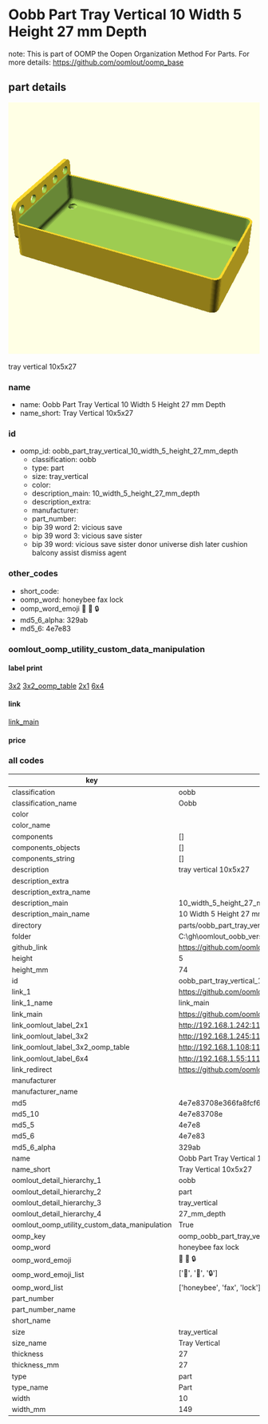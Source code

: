 # Oobb Part Tray Vertical 10 Width 5 Height 27 mm Depth  

note: This is part of OOMP the Oopen Organization Method For Parts. For more details: https://github.com/oomlout/oomp_base

##  part details
  

[![](3dpr.png)](3dpr.png)

tray vertical 10x5x27



### name
* name: Oobb Part Tray Vertical 10 Width 5 Height 27 mm Depth
* name_short: Tray Vertical 10x5x27 
### id
* oomp_id: oobb_part_tray_vertical_10_width_5_height_27_mm_depth
  * classification: oobb
  * type: part
  * size: tray_vertical
  * color: 
  * description_main: 10_width_5_height_27_mm_depth
  * description_extra: 
  * manufacturer: 
  * part_number: 
  * bip 39 word 2: vicious save
  * bip 39 word 3: vicious save sister
  * bip 39 word: vicious save sister donor universe dish later cushion balcony assist dismiss agent

### other_codes
* short_code: 
* oomp_word: honeybee fax lock
* oomp_word_emoji :honeybee: :fax: :lock:
* md5_6_alpha: 329ab
* md5_6: 4e7e83






### oomlout_oomp_utility_custom_data_manipulation
#### label print
[3x2](http://192.168.1.245:1112/?label=oomp%20329ab)
[3x2_oomp_table](http://192.168.1.108:1112/?label=oomp%20329ab)
[2x1](http://192.168.1.242:1112/?label=oomp%20329ab)
[6x4](http://192.168.1.55:1112/?label=oomp%20329ab)    

#### link

[link_main](https://github.com/oomlout/oomlout_oobb_version_4_generated_parts/tree/main/navigation_oomp/oobb/part/tray_vertical/10_width_5_height_27_mm_depth/part)                              

#### price







### all codes 
| key | value |  
| --- | --- |  
| classification | oobb |  
| classification_name | Oobb |  
| color |  |  
| color_name |  |  
| components | [] |  
| components_objects | [] |  
| components_string | [] |  
| description | tray vertical 10x5x27 |  
| description_extra |  |  
| description_extra_name |  |  
| description_main | 10_width_5_height_27_mm_depth |  
| description_main_name | 10 Width 5 Height 27 mm Depth |  
| directory | parts/oobb_part_tray_vertical_10_width_5_height_27_mm_depth |  
| folder | C:\gh\oomlout_oobb_version_4_generated_parts\parts\oobb_part_tray_vertical_10_width_5_height_27_mm_depth |  
| github_link | https://github.com/oomlout/oomlout_oomp_part_src/tree/main/parts/oobb_part_tray_vertical_10_width_5_height_27_mm_depth |  
| height | 5 |  
| height_mm | 74 |  
| id | oobb_part_tray_vertical_10_width_5_height_27_mm_depth |  
| link_1 | https://github.com/oomlout/oomlout_oobb_version_4_generated_parts/tree/main/navigation_oomp/oobb/part/tray_vertical/10_width_5_height_27_mm_depth/part |  
| link_1_name | link_main |  
| link_main | https://github.com/oomlout/oomlout_oobb_version_4_generated_parts/tree/main/navigation_oomp/oobb/part/tray_vertical/10_width_5_height_27_mm_depth/part |  
| link_oomlout_label_2x1 | http://192.168.1.242:1112/?label=oomp%20329ab |  
| link_oomlout_label_3x2 | http://192.168.1.245:1112/?label=oomp%20329ab |  
| link_oomlout_label_3x2_oomp_table | http://192.168.1.108:1112/?label=oomp%20329ab |  
| link_oomlout_label_6x4 | http://192.168.1.55:1112/?label=oomp%20329ab |  
| link_redirect | https://github.com/oomlout/oomlout_oobb_version_4_generated_parts/tree/main/parts/oobb_tray_vertical_10_05_27 |  
| manufacturer |  |  
| manufacturer_name |  |  
| md5 | 4e7e83708e366fa8fcf6e415932ff79c |  
| md5_10 | 4e7e83708e |  
| md5_5 | 4e7e8 |  
| md5_6 | 4e7e83 |  
| md5_6_alpha | 329ab |  
| name | Oobb Part Tray Vertical 10 Width 5 Height 27 mm Depth |  
| name_short | Tray Vertical 10x5x27  |  
| oomlout_detail_hierarchy_1 | oobb |  
| oomlout_detail_hierarchy_2 | part |  
| oomlout_detail_hierarchy_3 | tray_vertical |  
| oomlout_detail_hierarchy_4 | 27_mm_depth |  
| oomlout_oomp_utility_custom_data_manipulation | True |  
| oomp_key | oomp_oobb_part_tray_vertical_10_width_5_height_27_mm_depth |  
| oomp_word | honeybee fax lock |  
| oomp_word_emoji | :honeybee: :fax: :lock: |  
| oomp_word_emoji_list | [':honeybee:', ':fax:', ':lock:'] |  
| oomp_word_list | ['honeybee', 'fax', 'lock'] |  
| part_number |  |  
| part_number_name |  |  
| short_name |  |  
| size | tray_vertical |  
| size_name | Tray Vertical |  
| thickness | 27 |  
| thickness_mm | 27 |  
| type | part |  
| type_name | Part |  
| width | 10 |  
| width_mm | 149 |  
